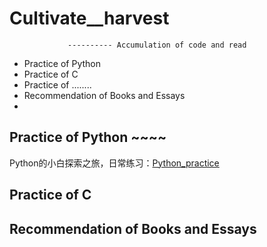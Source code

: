 # Cultivate__harvest
                 ---------- Accumulation of code and read
* Practice of Python
* Practice of C
* Practice of ........
* Recommendation of Books and Essays
* 

## Practice of Python ~~~~
Python的小白探索之旅，日常练习：[Python_practice](https://github.com/wnz27/Cultivate__harvest/blob/master/Python_harvest.md)



## Practice of C



## Recommendation of Books and Essays



##
